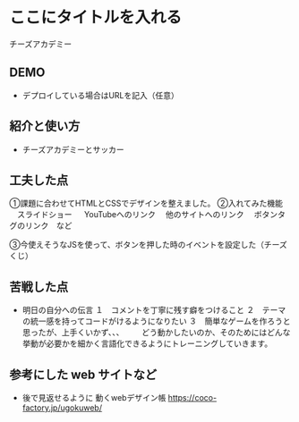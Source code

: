 # ここにタイトルを入れる
チーズアカデミー
## DEMO

  - デプロイしている場合はURLを記入（任意）

## 紹介と使い方

  - チーズアカデミーとサッカー


## 工夫した点
①課題に合わせてHTMLとCSSでデザインを整えました。
②入れてみた機能
　スライドショー
　 YouTubeへのリンク
　他のサイトへのリンク
　ボタンタグのリンク　など

③今使えそうなJSを使って、ボタンを押した時のイベントを設定した（チーズくじ）


## 苦戦した点

  - 明日の自分への伝言
  １　コメントを丁寧に残す癖をつけること
  ２　テーマの統一感を持ってコードがけるようになりたい
  ３　簡単なゲームを作ろうと思ったが、上手くいかず、、、
  　　どう動かしたいのか、そのためにはどんな挙動が必要かを細かく言語化できるようにトレーニングしていきます。

## 参考にした web サイトなど

  - 後で見返せるように
  動くwebデザイン帳
  https://coco-factory.jp/ugokuweb/